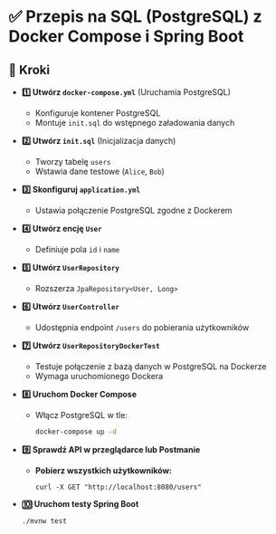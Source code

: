 # ✅ Przepis na SQL (PostgreSQL) z Docker Compose i Spring Boot

## 🔹 Kroki

- **1️⃣ Utwórz `docker-compose.yml`** (Uruchamia PostgreSQL)
    - Konfiguruje kontener PostgreSQL
    - Montuje `init.sql` do wstępnego załadowania danych

- **2️⃣ Utwórz `init.sql`** (Inicjalizacja danych)
    - Tworzy tabelę `users`
    - Wstawia dane testowe (`Alice`, `Bob`)

- **3️⃣ Skonfiguruj `application.yml`**
    - Ustawia połączenie PostgreSQL zgodne z Dockerem

- **4️⃣ Utwórz encję `User`**
    - Definiuje pola `id` i `name`

- **5️⃣ Utwórz `UserRepository`**
    - Rozszerza `JpaRepository<User, Long>`

- **6️⃣ Utwórz `UserController`**
    - Udostępnia endpoint `/users` do pobierania użytkowników

- **7️⃣ Utwórz `UserRepositoryDockerTest`**
    - Testuje połączenie z bazą danych w PostgreSQL na Dockerze
    - Wymaga uruchomionego Dockera

- **8️⃣ Uruchom Docker Compose**
    - Włącz PostgreSQL w tle:
      ```sh
      docker-compose up -d
      ```  

- **9️⃣ Sprawdź API w przeglądarce lub Postmanie**
    - **Pobierz wszystkich użytkowników:**
      ```
      curl -X GET "http://localhost:8080/users"

      ```  

- **🔟 Uruchom testy Spring Boot**
  ```sh
  ./mvnw test
